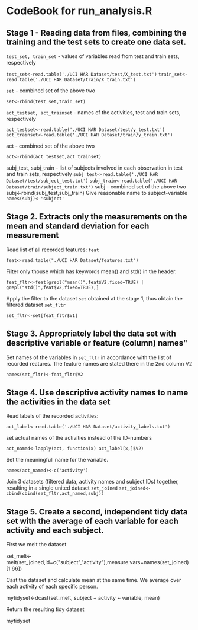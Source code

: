 CodeBook for run_analysis.R
========================================================
## Stage 1 - Reading data from files, combining the training and the test sets to create one data set.
`test_set, train_set`  - values of variables read from test and train sets, respectively

`test_set<-read.table('./UCI HAR Dataset/test/X_test.txt')`
`train_set<-read.table('./UCI HAR Dataset/train/X_train.txt')`

`set` - combined set of the above two

`set<-rbind(test_set,train_set)`

`act_testset, act_trainset` - names of the activities, test and train sets, respectively

`act_testset<-read.table('./UCI HAR Dataset/test/y_test.txt')`
`act_trainset<-read.table('./UCI HAR Dataset/train/y_train.txt')`

act - combined set of the above two 

`act<-rbind(act_testset,act_trainset)`

subj_test, subj_train - list of subjects involved in each observation in test and train sets, respectively
`subj_test<-read.table('./UCI HAR Dataset/test/subject_test.txt')`
`subj_train<-read.table('./UCI HAR Dataset/train/subject_train.txt')`
subj - combined set of the above two
subj<-rbind(subj_test,subj_train)
Give reasonable name to subject-variable
`names(subj)<-'subject'`

## Stage 2. Extracts only the measurements on the mean and standard deviation for each measurement
Read list of all recorded features: `feat`

`feat<-read.table("./UCI HAR Dataset/features.txt")`

Filter only thouse which has keywords mean() and std() in the header.

`feat_fltr<-feat[grepl("mean()",feat$V2,fixed=TRUE) | grepl("std()",feat$V2,fixed=TRUE),]`

Apply the filter to the dataset `set` obtained at the stage 1, thus obtain the filtered dataset `set_fltr`

`set_fltr<-set[feat_fltr$V1]`

## Stage 3. Appropriately label the data set with descriptive variable or feature (column) names" 
Set names of the variables in `set_fltr` in accordance with the list of recorded reatures. The feature names are stated there in the 2nd column V2

`names(set_fltr)<-feat_fltr$V2`

## Stage 4. Use descriptive activity names to name the activities in the data set
Read labels of the recorded activities:

`act_label<-read.table('./UCI HAR Dataset/activity_labels.txt')`

set actual names of the activities instead of the ID-numbers

`act_named<-lapply(act, function(x) act_label[x,]$V2)`

Set the meaningfull name for the variable.

`names(act_named)<-c('activity')`

Join 3 datasets (filtered data, activity names and subject IDs) together, resulting in a single united dataset `set_joined`
`set_joined<-cbind(cbind(set_fltr,act_named,subj))`

## Stage 5. Create a second, independent tidy data set with the average of each variable for each activity and each subject. 
First we melt the dataset

set_melt<-melt(set_joined,id=c("subject","activity"),measure.vars=names(set_joined)[1:66])

Cast the dataset and calculate mean at the same time. We average over each activity of each specific person.

mytidyset<-dcast(set_melt, subject + activity ~ variable, mean)

Return the resulting tidy dataset

mytidyset 

